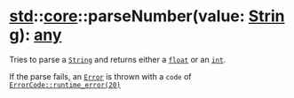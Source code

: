 # [std](/libs/std/)::[core](/libs/std/core/)::parseNumber(value:&nbsp;[String](/libs/std/core/type.String.md)):&nbsp;[any](/libs/std/core/type.any.md)
Tries to parse a [`String`](/libs/std/core/type.String.html) and returns either a [`float`](/libs/std/core/type.float.html) or an [`int`](/libs/std/core/type.int.html).

If the parse fails, an [`Error`](/lib/std/core/type.Error.html) is thrown with a `code` of [`ErrorCode::runtime_error(20)`](/libs/std/core/enum.ErrorCode.html#runtime-error-20)
